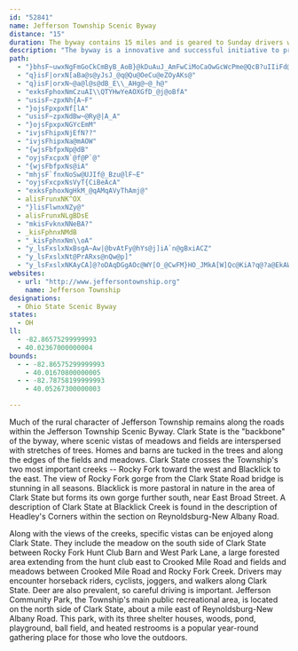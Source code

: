 ```yaml
---
id: "52841"
name: Jefferson Township Scenic Byway
distance: "15"
duration: The byway contains 15 miles and is geared to Sunday drivers wanting to get away from the Columbus metro urban area. Allow 2 hours to enjoy all sites.
description: "The byway is a innovative and successful initiative to preserve and conserve the township's existing rural atmosphere, historic character, and natural resources in the face of urban development."
path:
  - "}bhsF~uwxNgFmGoCkCmByB_AoB}@kDuAuJ_AmFwCiMoCaOwGcWcPme@QcB?uIIiFd@kF"
  - "q}isF|orxN[aBa@s@yJsJ_@q@Qu@OeCu@eZOyAKs@"
  - "q}isF|orxN~@a@l@s@dB_E\\_AHg@~@_h@"
  - "exksFphoxNmCzuAI\\QTYHwYeAOXGfD_@j@oBfA"
  - "usisF~zpxNh{A~F"
  - "}ojsFpxpxNf[lA"
  - "usisF~zpxNdBw~@Ry@|A_A"
  - "}ojsFpxpxNGYcEmM"
  - "ivjsFhipxNjEfN??"
  - "ivjsFhipxNa@mAOW"
  - "{wjsFbfpxNp@dB"
  - "oyjsFxcpxN`@f@P`@"
  - "{wjsFbfpxNs@iA"
  - "mhjsF`fnxNoSw@UJIf@_Bzu@lF~E"
  - "oyjsFxcpxNsVyT{CiBeAcA"
  - "exksFphoxNgHkM_@qAMqAVyThAmj@"
  - alisFrunxNK^OX
  - "}lisFlwnxNZy@"
  - alisFrunxNLgBDsE
  - "mkisFvknxNNeBA?"
  - _kisFphnxNMdB
  - "_kisFphnxNm\\oA"
  - "y_lsFxslxNxBsgA~Aw|@bvAtFy@hYs@j]iA`n@gBxiACZ"
  - "y_lsFxslxNt@PrARxs@nQw@p]"
  - "y_lsFxslxNKAyCA]@?oDAqDGgAOc@WY[O_@CwFM}HO_JMkA[W]Qc@KiA?q@?a@EkAWs@[a@w@c@yAw@s@_@e@UuBeAe@S"
websites:
  - url: "http://www.jeffersontownship.org"
    name: Jefferson Township
designations:
  - Ohio State Scenic Byway
states:
  - OH
ll:
  - -82.86575299999993
  - 40.02367000000004
bounds:
  - - -82.86575299999993
    - 40.01670800000005
  - - -82.78758199999993
    - 40.05267300000003

---
```


Much of the rural character of Jefferson Township remains along the roads within the Jefferson Township Scenic Byway. Clark State is the "backbone" of the byway, where scenic vistas of meadows and fields are interspersed with stretches of trees. Homes and barns are tucked in the trees and along the edges of the fields and meadows.  Clark State crosses the Township's two most important creeks -- Rocky Fork toward the west and Blacklick to the east. The view of Rocky Fork gorge from the Clark State Road bridge is stunning in all seasons. Blacklick is more pastoral in nature in the area of Clark State but forms its own gorge further south, near East Broad Street. A description of Clark State at Blacklick Creek is found in the description of Headley's Corners within the section on Reynoldsburg-New Albany Road.

Along with the views of the creeks, specific vistas can be enjoyed along Clark State. They include the meadow on the south side of Clark State between Rocky Fork Hunt Club Barn and West Park Lane, a large forested area extending from the hunt club east to Crooked Mile Road and fields and meadows between Crooked Mile Road and Rocky Fork Creek. Drivers may encounter horseback riders, cyclists, joggers, and walkers along Clark State. Deer are also prevalent, so careful driving is important. Jefferson Community Park, the Township's main public recreational area, is located on the north side of Clark State, about a mile east of Reynoldsburg-New Albany Road. This park, with its three shelter houses, woods, pond, playground, ball field, and heated restrooms is a popular year-round gathering place for those who love the outdoors.
